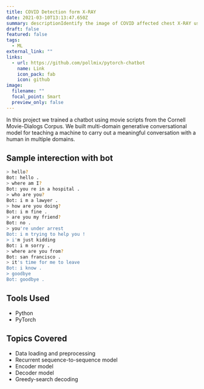 ```yaml
---
title: COVID Detection form X-RAY
date: 2021-03-10T13:13:47.650Z
summary: descriptionIdentify the image of COVID affected chest X-RAY using deep learning utilizing Convolutional Neural Network (CNN).
draft: false
featured: false
tags:
  - ML
external_link: ""
links:
  - url: https://github.com/pollmix/pytorch-chatbot
    name: Link
    icon_pack: fab
    icon: github
image:
  filename: ""
  focal_point: Smart
  preview_only: false
---
```


In this project we trained a chatbot using movie scripts from the Cornell Movie-Dialogs Corpus. We built multi-domain generative conversational model for teaching a machine to carry out a meaningful conversation with a human in multiple domains.

## Sample interection with bot

```bash
> hello?
Bot: hello .
> where am I?
Bot: you re in a hospital .
> who are you?
Bot: i m a lawyer .
> how are you doing?
Bot: i m fine .
> are you my friend?
Bot: no .
> you're under arrest
Bot: i m trying to help you !
> i'm just kidding
Bot: i m sorry .
> where are you from?
Bot: san francisco .
> it's time for me to leave
Bot: i know .
> goodbye
Bot: goodbye .
```

## Tools Used

- Python
- PyTorch

## Topics Covered

- Data loading and preprocessing
- Recurrent sequence-to-sequence model
- Encoder model
- Decoder model
- Greedy-search decoding
